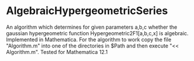 # AlgebraicHypergeometricSeries
An algorithm which determines for given parameters a,b,c whether the gaussian hypergeometric function Hypergeometric2F1[a,b,c,x] is algebraic. Implemented in Mathematica.
For the algorithm to work copy the file "Algorithm.m" into one of the directories in $Path and then execute "<< Algorithm.m". 
Tested for Mathematica 12.1
